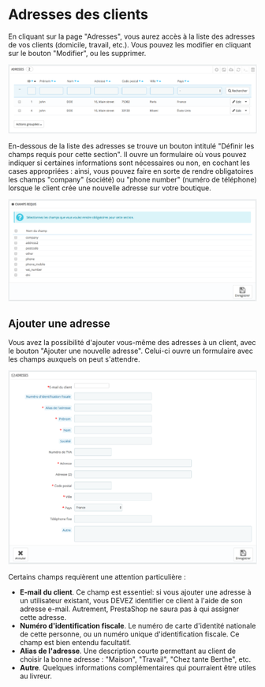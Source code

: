 # Adresses des clients

En cliquant sur la page "Adresses", vous aurez accès à la liste des adresses de vos clients (domicile, travail, etc.). Vous pouvez les modifier en cliquant sur le bouton "Modifier", ou les supprimer.

![](../../../.gitbook/assets/52298251.png)

En-dessous de la liste des adresses se trouve un bouton intitulé "Définir les champs requis pour cette section". Il ouvre un formulaire où vous pouvez indiquer si certaines informations sont nécessaires ou non, en cochant les cases appropriées : ainsi, vous pouvez faire en sorte de rendre obligatoires les champs "company" (société) ou "phone number" (numéro de téléphone) lorsque le client crée une nouvelle adresse sur votre boutique.

![](../../../.gitbook/assets/52298252.png)

## Ajouter une adresse <a href="#adressesdesclients-ajouteruneadresse" id="adressesdesclients-ajouteruneadresse"></a>

Vous avez la possibilité d'ajouter vous-même des adresses à un client, avec le bouton "Ajouter une nouvelle adresse". Celui-ci ouvre un formulaire avec les champs auxquels on peut s'attendre.

![](../../../.gitbook/assets/52298250.png)

Certains champs requièrent une attention particulière :

* **E-mail du client**. Ce champ est essentiel: si vous ajouter une adresse à un utilisateur existant, vous DEVEZ identifier ce client à l'aide de son adresse e-mail. Autrement, PrestaShop ne saura pas à qui assigner cette adresse.
* **Numéro d'identification fiscale**. Le numéro de carte d'identité nationale de cette personne, ou un numéro unique d'identification fiscale. Ce champ est bien entendu facultatif.
* **Alias de l'adresse**. Une description courte permettant au client de choisir la bonne adresse : "Maison", "Travail", "Chez tante Berthe", etc.
* **Autre**. Quelques informations complémentaires qui pourraient être utiles au livreur.
